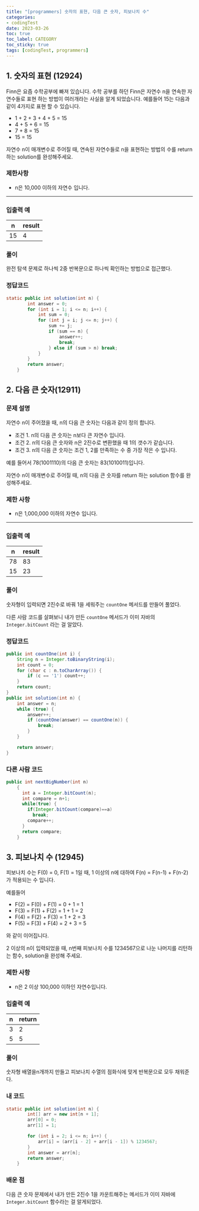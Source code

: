 ```yaml
---
title: "[programmers] 숫자의 표현, 다음 큰 숫자, 피보나치 수"
categories:
- codingTest
date: 2023-03-26
toc: true
toc_label: CATEGORY
toc_sticky: true
tags: [codingTest, programmers]
---
```


## 1. 숫자의 표현 (12924)

Finn은 요즘 수학공부에 빠져 있습니다. 수학 공부를 하던 Finn은 자연수 n을 연속한 자연수들로 표현 하는 방법이 여러개라는 사실을 알게 되었습니다. 예를들어 15는 다음과 같이 4가지로 표현 할 수 있습니다.

- 1 + 2 + 3 + 4 + 5 = 15
- 4 + 5 + 6 = 15
- 7 + 8 = 15
- 15 = 15

자연수 n이 매개변수로 주어질 때, 연속된 자연수들로 n을 표현하는 방법의 수를 return하는 solution를 완성해주세요.

### 제한사항

- n은 10,000 이하의 자연수 입니다.

---

### 입출력 예

| n | result |
| --- | --- |
| 15 | 4 |

### 풀이

완전 탐색 문제로 하나씩 2중 반복문으로 하나씩 확인하는 방법으로 접근했다.

### 정답코드

```java
static public int solution(int n) {
        int answer = 0;
        for (int i = 1; i <= n; i++) {
            int sum = 0;
            for (int j = i; j <= n; j++) {
                sum += j;
                if (sum == n) {
                    answer++;
                    break;
                } else if (sum > n) break;
            }
        }
        return answer;
    }
```

## 2. 다음 큰 숫자(12911)

### **문제 설명**

자연수 n이 주어졌을 때, n의 다음 큰 숫자는 다음과 같이 정의 합니다.

- 조건 1. n의 다음 큰 숫자는 n보다 큰 자연수 입니다.
- 조건 2. n의 다음 큰 숫자와 n은 2진수로 변환했을 때 1의 갯수가 같습니다.
- 조건 3. n의 다음 큰 숫자는 조건 1, 2를 만족하는 수 중 가장 작은 수 입니다.

예를 들어서 78(1001110)의 다음 큰 숫자는 83(1010011)입니다.

자연수 n이 매개변수로 주어질 때, n의 다음 큰 숫자를 return 하는 solution 함수를 완성해주세요.

### 제한 사항

- n은 1,000,000 이하의 자연수 입니다.

---

### 입출력 예

| n | result |
| --- | --- |
| 78 | 83 |
| 15 | 23 |

### 풀이

숫자형이 입력되면 2진수로 바꿔 1을 세워주는 `countOne` 메서드를 만들어 풀었다. 

다른 사람 코드를 살펴보니 내가 만든 `countOne` 메서드가 이미 자바의 `Integer.bitCount` 라는 걸 알았다.

### 정답코드

```java
public int countOne(int i) {
    String n = Integer.toBinaryString(i);
    int count = 0;
    for (char c : n.toCharArray()) {
        if (c == '1') count++;
    }
    return count;
}
public int solution(int n) {
    int answer = n;
    while (true) {
        answer++;
        if (countOne(answer) == countOne(n)) {
            break;
        }
    }

    return answer;
}
```

### 다른 사람 코드

```java
public int nextBigNumber(int n)
    {
      int a = Integer.bitCount(n);
      int compare = n+1;
      while(true) {
        if(Integer.bitCount(compare)==a)
          break;
        compare++;
      }
      return compare;
    }
```

## 3. 피보나치 수 (12945)

피보나치 수는 F(0) = 0, F(1) = 1일 때, 1 이상의 n에 대하여 F(n) = F(n-1) + F(n-2) 가 적용되는 수 입니다.

예를들어

- F(2) = F(0) + F(1) = 0 + 1 = 1
- F(3) = F(1) + F(2) = 1 + 1 = 2
- F(4) = F(2) + F(3) = 1 + 2 = 3
- F(5) = F(3) + F(4) = 2 + 3 = 5

와 같이 이어집니다.

2 이상의 n이 입력되었을 때, n번째 피보나치 수를 1234567으로 나눈 나머지를 리턴하는 함수, solution을 완성해 주세요.

### 제한 사항

- n은 2 이상 100,000 이하인 자연수입니다.

### 입출력 예

| n | return |
| --- | --- |
| 3 | 2 |
| 5 | 5 |

### 풀이

숫자형 배열을n개까지 만들고 피보나치 수열의 점화식에 맞게 반복문으로 모두 채워준다. 

### 내 코드

```java
static public int solution(int n) {
        int[] arr = new int[n + 1];
        arr[0] = 0;
        arr[1] = 1;

        for (int i = 2; i <= n; i++) {
            arr[i] = (arr[i - 2] + arr[i - 1]) % 1234567;
        }
        int answer = arr[n];
        return answer;
    }
```

### 배운 점

다음 큰 숫자 문제에서 내가 만든 2진수 1을 카운트해주는 메서드가 이미 자바에 `Integer.bitCount` 함수라는 걸 알게되었다.